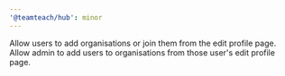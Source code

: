 ```yaml
---
'@teamteach/hub': minor
---
```


Allow users to add organisations or join them from the edit profile page. Allow admin to add users to organisations from those user's edit profile page.
